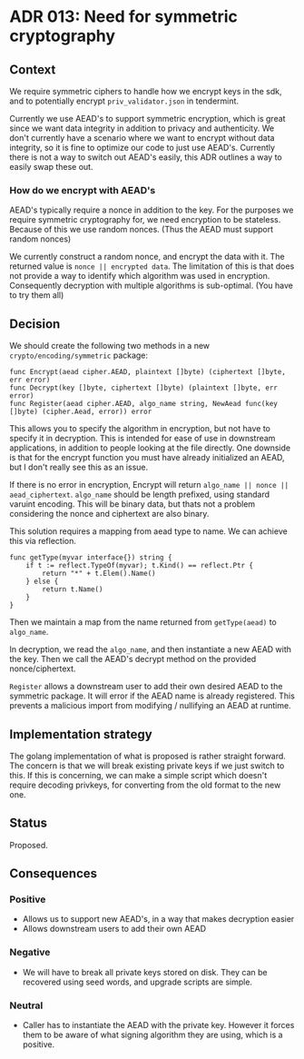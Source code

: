 # ADR 013: Need for symmetric cryptography

## Context

We require symmetric ciphers to handle how we encrypt keys in the sdk,
and to potentially encrypt `priv_validator.json` in tendermint.

Currently we use AEAD's to support symmetric encryption,
which is great since we want data integrity in addition to privacy and authenticity.
We don't currently have a scenario where we want to encrypt without data integrity,
so it is fine to optimize our code to just use AEAD's.
Currently there is not a way to switch out AEAD's easily, this ADR outlines a way
to easily swap these out.

### How do we encrypt with AEAD's

AEAD's typically require a nonce in addition to the key.
For the purposes we require symmetric cryptography for,
we need encryption to be stateless.
Because of this we use random nonces.
(Thus the AEAD must support random nonces)

We currently construct a random nonce, and encrypt the data with it.
The returned value is `nonce || encrypted data`.
The limitation of this is that does not provide a way to identify
which algorithm was used in encryption.
Consequently decryption with multiple algorithms is sub-optimal.
(You have to try them all)

## Decision

We should create the following two methods in a new `crypto/encoding/symmetric` package:

```golang
func Encrypt(aead cipher.AEAD, plaintext []byte) (ciphertext []byte, err error)
func Decrypt(key []byte, ciphertext []byte) (plaintext []byte, err error)
func Register(aead cipher.AEAD, algo_name string, NewAead func(key []byte) (cipher.Aead, error)) error
```

This allows you to specify the algorithm in encryption, but not have to specify
it in decryption.
This is intended for ease of use in downstream applications, in addition to people
looking at the file directly.
One downside is that for the encrypt function you must have already initialized an AEAD,
but I don't really see this as an issue.

If there is no error in encryption, Encrypt will return `algo_name || nonce || aead_ciphertext`.
`algo_name` should be length prefixed, using standard varuint encoding.
This will be binary data, but thats not a problem considering the nonce and ciphertext are also binary.

This solution requires a mapping from aead type to name.
We can achieve this via reflection.

```golang
func getType(myvar interface{}) string {
    if t := reflect.TypeOf(myvar); t.Kind() == reflect.Ptr {
        return "*" + t.Elem().Name()
    } else {
        return t.Name()
    }
}
```

Then we maintain a map from the name returned from `getType(aead)` to `algo_name`.

In decryption, we read the `algo_name`, and then instantiate a new AEAD with the key.
Then we call the AEAD's decrypt method on the provided nonce/ciphertext.

`Register` allows a downstream user to add their own desired AEAD to the symmetric package.
It will error if the AEAD name is already registered.
This prevents a malicious import from modifying / nullifying an AEAD at runtime.

## Implementation strategy

The golang implementation of what is proposed is rather straight forward.
The concern is that we will break existing private keys if we just switch to this.
If this is concerning, we can make a simple script which doesn't require decoding privkeys,
for converting from the old format to the new one.

## Status

Proposed.

## Consequences

### Positive

- Allows us to support new AEAD's, in a way that makes decryption easier
- Allows downstream users to add their own AEAD

### Negative

- We will have to break all private keys stored on disk.
  They can be recovered using seed words, and upgrade scripts are simple.

### Neutral

- Caller has to instantiate the AEAD with the private key.
  However it forces them to be aware of what signing algorithm they are using, which is a positive.

